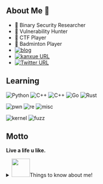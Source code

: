 ## About Me 👋
- 🔭  Binary Security Researcher
- 👻  Vulnerability Hunter
- 🎰  CTF Player
- 🏸  Badminton Player
- [![blog](https://img.shields.io/badge/v4ler1an-Blog-blue)](https://www.v4ler1an.com/)
- [![kanxue URL](https://img.shields.io/badge/%E6%9C%89%E6%AF%92-%E7%9C%8B%E9%9B%AA%E8%AE%BA%E5%9D%9B-lightgrey)](https://bbs.pediy.com/user-home-779730.htm)
- [![Twitter URL](https://img.shields.io/twitter/url?label=v4ler1an%20%7C%20Twitter&style=social&url=https%3A%2F%2Fshields.io)](https://twitter.com/YaoyaoShaw)

## Learning

![Python](https://img.shields.io/badge/-Python-gray?style=flat-square&logo=python)
![C++](https://img.shields.io/badge/-c-gray?style=flat-square&logo=c)
![C++](https://img.shields.io/badge/-cpp-gray?style=flat-square&logo=c)
![Go](https://img.shields.io/badge/-go-gray?style=flat-square&logo=go)
![Rust](https://img.shields.io/badge/-rust-gray?style=flat-square&logo=rust)

![pwn](https://img.shields.io/badge/Pwn-CTF-lightgrey?style=flat-square&logo=pwn)
![re](https://img.shields.io/badge/Reverse-CTF-lightgrey?style=flat-square&logo=reverse)
![misc](https://img.shields.io/badge/Misc-CTF-lightgrey?style=flat-square&logo=misc)


![kernel](https://img.shields.io/badge/Kernel-Linux-orange?style=flat-square&logo=kernel)
![fuzz](https://img.shields.io/badge/Fuzzing-Protocl-orange?style=flat-square&logo=fuzz)




## Motto

**Live a life u like.**
<!--
**AlexsanderShaw/AlexsanderShaw** is a ✨ _special_ ✨ repository because its `README.md` (this file) appears on your GitHub profile.

Here are some ideas to get you started:

- 🔭 I’m currently working on ...
- 🌱 I’m currently learning ...
- 👯 I’m looking to collaborate on ...
- 🤔 I’m looking for help with ...
- 💬 Ask me about ...
- 📫 How to reach me: ...
- 😄 Pronouns: ...
- ⚡ Fun fact: ...
-->

<details>
<summary>  <img src="https://media.giphy.com/media/VgCDAzcKvsR6OM0uWg/giphy.gif" width="50">Things to know about me! </summary>

<p align="center">
  <img src ="https://github-readme-stats.vercel.app/api?username=AlexsanderShaw&theme=radical&show_icons=true">
</p>
</details>


